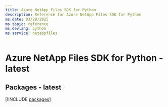 ```yaml
---
title: Azure NetApp Files SDK for Python
description: Reference for Azure NetApp Files SDK for Python
ms.date: 03/28/2025
ms.topic: reference
ms.devlang: python
ms.service: netappfiles
---
```

# Azure NetApp Files SDK for Python - latest
## Packages - latest
[!INCLUDE [packages](netapp-files-index.md)]